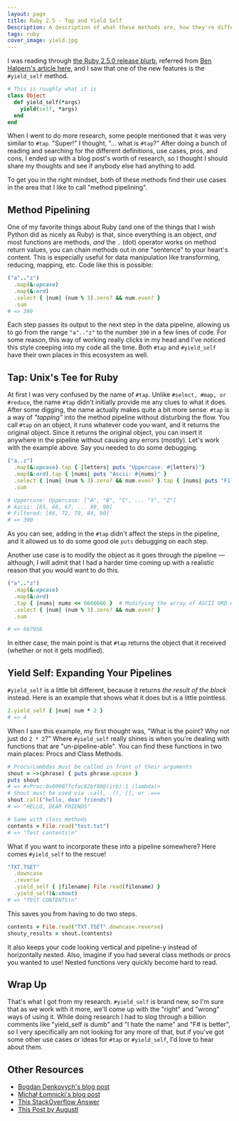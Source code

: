 ```yaml
---
layout: page
title: Ruby 2.5 - Tap and Yield Self
Description: A description of what these methods are, how they're different, and good times to use them.
tags: ruby
cover_image: yield.jpg
---
```


I was reading through [the Ruby 2.5.0 release blurb](https://www.ruby-lang.org/en/news/2017/12/25/ruby-2-5-0-released/), referred from [Ben Halpern's article here](https://dev.to/ben/ruby-ruby-250-was-released-b98), and I saw that one of the new features is the `#yield_self` method.

```ruby
# This is roughly what it is
class Object
  def yield_self(*args)
    yield(self, *args)
  end
end
```

When I went to do more research, some people mentioned that it was very similar to `#tap`.  "Super!" I thought, "… what is `#tap`?"  After doing a bunch of reading and searching for the different definitions, use cases, pros, and cons, I ended up with a blog post's worth of research, so I thought I should share my thoughts and see if anybody else had anything to add.

To get you in the right mindset, both of these methods find their use cases in the area that I like to call "method pipelining".

## Method Pipelining

One of my favorite things about Ruby (and one of the things that I wish Python did as nicely as Ruby) is that, since everything is an object, *and* most functions are methods, *and* the `.` (dot) operator works on method return values, you can chain methods out in one "sentence" to your heart's content.  This is especially useful for data manipulation like transforming, reducing, mapping, etc.  Code like this is possible:

```ruby
("a".."z")
  .map(&:upcase)
  .map(&:ord)
  .select { |num| (num % 3).zero? && num.even? }
  .sum
# => 390
```

Each step passes its output to the next step in the data pipeline, allowing us to go from the range `"a".."z"` to the number `390`  in a few lines of code.  For some reason, this way of working really clicks in my head and I've noticed this style creeping into my code all the time.  Both `#tap` and `#yield_self` have their own places in this ecosystem as well.

## Tap: Unix's Tee for Ruby

At first I was very confused by the name of `#tap`.  Unlike `#select, #map, or #reduce`, the name `#tap` didn't initially provide me any clues to what it does.  After some digging, the name actually makes quite a bit more sense.  `#tap` is a way of *"tapping"* into the method pipeline without disturbing the flow.  You call `#tap` on an object, it runs whatever code you want, and it returns the original object.  Since it returns the original object, you can insert it anywhere in the pipeline without causing any errors (mostly).  Let's work with the example above.  Say you needed to do some debugging.

```ruby
("a..z")
  .map(&:upcase).tap { |letters| puts "Uppercase: #{letters}"}
  .map(&:ord).tap { |nums| puts "Ascii: #{nums}" }
  .select { |num| (num % 3).zero? && num.even? }.tap { |nums| puts "Filtered: #{nums}" }
  .sum

# Uppercase: Uppercase: ["A", "B", "C", ... "Y", "Z"]
# Ascii: [65, 66, 67, ... 89, 90]
# Filtered: [66, 72, 78, 84, 90]
# => 390
```

As you can see, adding in the `#tap` didn't affect the steps in the pipeline, and it allowed us to do some good ole `puts` debugging on each step.

Another use case is to modify the object as it goes through the pipeline — although, I will admit that I had a harder time coming up with a realistic reason that you would want to do this.

```ruby
("a".."z")
  .map(&:upcase)
  .map(&:ord)
  .tap { |nums| nums << 6666666 }  # Modifying the array of ASCII ORD numbers in place!
  .select { |num| (num % 3).zero? && num.even? }
  .sum

# => 667056
```

In either case, the main point is that `#tap` returns the object that it received (whether or not it gets modified).

## Yield Self: Expanding Your Pipelines

`#yield_self` is a little bit different, because it returns *the result of the block* instead.  Here is an example that shows what it does but is a little pointless.

```ruby
2.yield_self { |num| num * 2 }
# => 4
```

When I saw this example, my first thought was, "What is the point?  Why not just do `2 * 2`?"  Where `#yield_self` really shines is when you're dealing with functions that are "un-pipeline-able".  You can find these functions in two main places: Procs and Class Methods.

```ruby
# Procs/Lambdas must be called in front of their arguments
shout = ->(phrase) { puts phrase.upcase }
puts shout
# => #<Proc:0x00007fcfac82bf80@(irb):1 (lambda)>
# Shout must be used via .call, .(), [], or .===
shout.call("hello, dear friends")
# => "HELLO, DEAR FRIENDS"

# Same with class methods
contents = File.read("test.txt")
# => "Test contents\n"
```

What if you want to incorporate these into a pipeline somewhere?  Here comes `#yield_self` to the rescue!

```ruby
"TXT.TSET"
  .downcase
  .reverse
  .yield_self { |filename| File.read(filename) }
  .yield_self(&:shout)
# => "TEST CONTENTS\n"
```

This saves you from having to do two steps.

```ruby
contents = File.read("TXT.TSET".downcase.reverse)
shouty_results = shout.(contents)
```

It also keeps your code looking vertical and pipeline-y instead of horizontally nested.  Also, imagine if you had several class methods or procs you wanted to use!  Nested functions very quickly become hard to read.

## Wrap Up

That's what I got from my research.  `#yield_self` is brand new, so I'm sure that as we work with it more, we'll come up with the "right" and "wrong" ways of using it.  While doing research I had to slog through a billion comments like "yield_self is dumb" and "I hate the name" and "F# is better", so I very specifically am not looking for any more of that, but if you've got some other use cases or ideas for `#tap` or `#yield_self`, I'd love to hear about them.

## Other Resources

- [Bogdan Denkovych's blog post](https://bogdanvlviv.github.io/posts/ruby/new-method-kernel-yield_self-since-ruby-2_5_0.html)
- [Michał Łomnicki's blog post](https://mlomnicki.com/yield-self-in-ruby-25/)
- [This StackOverflow Answer](https://stackoverflow.com/a/47890832/4100442)
- [This Post by Augustl](http://augustl.com/blog/2008/procs_blocks_and_anonymous_functions/)

